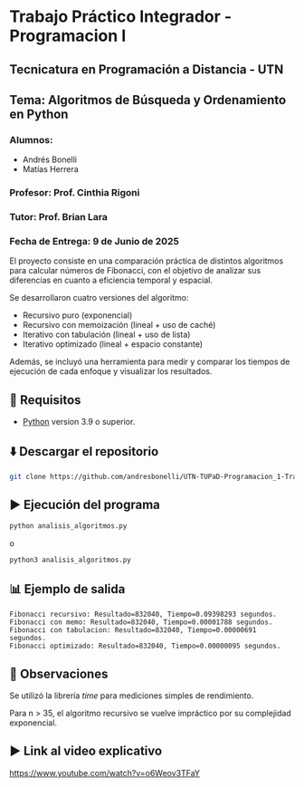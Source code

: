 # Trabajo Práctico Integrador - Programacion I
## Tecnicatura en Programación a Distancia - UTN

## Tema: Algoritmos de Búsqueda y Ordenamiento en Python

### Alumnos:
- Andrés Bonelli
- Matías Herrera

### Profesor: Prof. Cinthia Rigoni
### Tutor: Prof. Brian Lara
### Fecha de Entrega: 9 de Junio de 2025

El proyecto consiste en una comparación práctica de distintos algoritmos para calcular números de Fibonacci, con el objetivo de analizar sus diferencias en cuanto a eficiencia temporal y espacial.

Se desarrollaron cuatro versiones del algoritmo:

- Recursivo puro (exponencial)
- Recursivo con memoización (lineal + uso de caché)
- Iterativo con tabulación (lineal + uso de lista)
- Iterativo optimizado (lineal + espacio constante)

Además, se incluyó una herramienta para medir y comparar los tiempos de ejecución de cada enfoque y visualizar los resultados.

## 🧰 Requisitos

- [Python](https://www.python.org/downloads/) version 3.9 o superior.

## ⬇️ Descargar el repositorio 

```bash
git clone https://github.com/andresbonelli/UTN-TUPaD-Programacion_1-Trabajo-Integrador
```

## ▶️ Ejecución del programa
```bash
python analisis_algoritmos.py
```
o
```bash
python3 analisis_algoritmos.py
```

## 📊 Ejemplo de salida
```plaintext
Fibonacci recursivo: Resultado=832040, Tiempo=0.09398293 segundos.
Fibonacci con memo: Resultado=832040, Tiempo=0.00001788 segundos.
Fibonacci con tabulacion: Resultado=832040, Tiempo=0.00000691 segundos.
Fibonacci optimizado: Resultado=832040, Tiempo=0.00000095 segundos.
```

## 📌 Observaciones
Se utilizó la librería _time_ para mediciones simples de rendimiento.

Para n > 35, el algoritmo recursivo se vuelve impráctico por su complejidad exponencial.

## ▶️ Link al video explicativo

https://www.youtube.com/watch?v=o6Weov3TFaY
